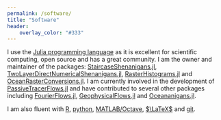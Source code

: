 ```yaml
---
permalink: /software/
title: "Software"
header:
    overlay_color: "#333"
---
```


I use the [Julia programming language](https://julialang.org/) as it is excellent for scientific computing, open source and has a great community.
I am the owner and maintainer of the packages: [StaircaseShenanigans.jl](https://github.com/jbisits/StaircaseShenanigans.jl), [TwoLayerDirectNumericalShenanigans.jl](https://github.com/jbisits/TwoLayerDirectNumericalShenanigans.jl), [RasterHistograms.jl](https://github.com/jbisits/RasterHistograms.jl) and [OceanRasterConversions.jl](https://jbisits.github.io/OceanRasterConversions.jl/dev/).
I am currently involved in the development of [PassiveTracerFlows.jl](https://fourierflows.github.io/PassiveTracerFlowsDocumentation/stable/) and have contributed to several other packages including [FourierFlows.jl](https://github.com/FourierFlows/FourierFlows.jl), [GeophysicalFlows.jl](https://github.com/FourierFlows/GeophysicalFlows.jl) and [Oceananigans.jl](https://github.com/CliMA/Oceananigans.jl).

I am also fluent with [R](https://www.r-project.org/), [python](https://www.python.org/), [MATLAB/Octave](https://octave.org/), [$\LaTeX$](https://www.latex-project.org/) and [git](https://git-scm.com/).
